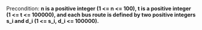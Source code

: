 Precondition: **n is a positive integer (1 <= n <= 100), t is a positive integer (1 <= t <= 100000), and each bus route is defined by two positive integers s_i and d_i (1 <= s_i, d_i <= 100000).**